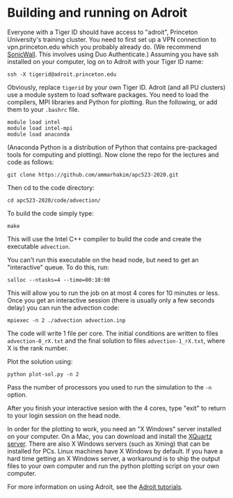 # Building and running on Adroit

Everyone with a Tiger ID should have access to "adroit", Princeton
University's training cluster.  You need to first set up a VPN
connection to vpn.princeton.edu which you probably already do.
(We recommend 
[SonicWall](https://princeton.service-now.com/snap?sys_id=6023&id=kb_article).
This involves using Duo Authenticate.) Assuming you have ssh 
installed on your computer, log on to Adroit with your Tiger
ID name:

```
ssh -X tigerid@adroit.princeton.edu
```

Obviously, replace ```tigerid``` by your own Tiger ID. Adroit (and all
PU clusters) use a module system to load software packages. You need
to load the compilers, MPI libraries and Python for plotting. Run the
following, or add them to your ```.bashrc``` file.

```
module load intel
module load intel-mpi
module load anaconda
```

(Anaconda Python is a distribution of Python that contains
pre-packaged tools for computing and plotting). Now clone the repo for
the lectures and code as follows:

```
git clone https://github.com/ammarhakim/apc523-2020.git
```

Then cd to the code directory:

```
cd apc523-2020/code/advection/
```

To build the code simply type:

```
make
```

This will use the Intel C++ compiler to build the code and create the
executable ```advection```.

You can't run this executable on the head node, but need to get an
"interactive" queue. To do this, run:

```
salloc --ntasks=4 --time=00:10:00
```

This will allow you to run the job on at most 4 cores for 10 minutes
or less. Once you get an interactive session (there is usually only 
a few seconds delay) you can run the advection code:

```
mpiexec -n 2 ./advection advection.inp
```

The code will write 1 file per core. The initial conditions are
written to files ```advection-0_rX.txt``` and the final solution to
files ```advection-1_rX.txt```, where X is the rank number.

Plot the solution using:

```
python plot-sol.py -n 2
```

Pass the number of processors you used to run the simulation to the
```-n``` option.

After you finish your interactive sesion with the 4 cores, type 
"exit" to return to your login session on the head node.

In order for the plotting to work, you need an "X Windows" server
installed on your computer.  On a Mac, you can download and install
the [XQuartz server](https://support.apple.com/en-us/HT201341).
There are also X Windows servers (such as Xming) that can be
installed for PCs.  Linux machines have X Windows by default. If
you have a hard time getting an X Windows server, a workaround is
to ship the output files to your own computer and run the
python plotting script on your own computer.

For more information on using Adroit, see the
[Adroit tutorials](https://researchcomputing.princeton.edu/computational-hardware/adroit/tutorials).
